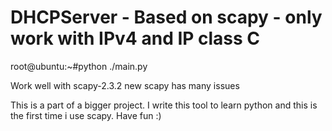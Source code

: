 # DHCPServer - Based on scapy - only work with IPv4 and IP class C

root@ubuntu:~#python ./main.py

Work well with scapy-2.3.2 new scapy has many issues

This is a part of a bigger project. I write this tool to learn python and this is the first time i use scapy. Have fun :)
